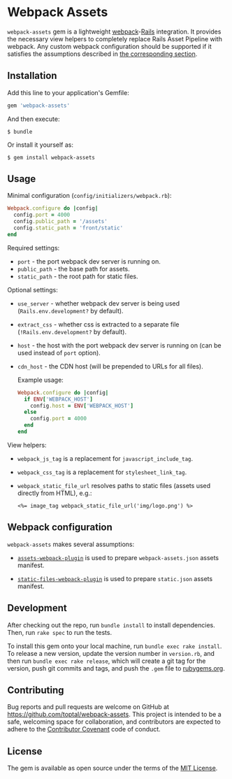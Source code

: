 # Webpack Assets

`webpack-assets` gem is a lightweight
[webpack](https://github.com/webpack/webpack)-[Rails](https://github.com/rails/rails)
integration. It provides the necessary view helpers to completely replace Rails
Asset Pipeline with webpack. Any custom webpack configuration should be
supported if it satisfies the assumptions described in
[the corresponding section](#webpack-configuration).

## Installation

Add this line to your application's Gemfile:

```ruby
gem 'webpack-assets'
```

And then execute:

    $ bundle

Or install it yourself as:

    $ gem install webpack-assets

## Usage

Minimal configuration (`config/initializers/webpack.rb`):

```ruby
Webpack.configure do |config|
  config.port = 4000
  config.public_path = '/assets'
  config.static_path = 'front/static'
end
```

Required settings:

- `port` - the port webpack dev server is running on.
- `public_path` - the base path for assets.
- `static_path` - the root path for static files.

Optional settings:

- `use_server` - whether webpack dev server is being used (`Rails.env.development?` by default).

- `extract_css` - whether css is extracted to a separate file (`!Rails.env.development?` by default).

- `host` - the host with the port webpack dev server is running on (can be used instead of `port` option).

- `cdn_host` - the CDN host (will be prepended to URLs for all files).

  Example usage:

  ```ruby
  Webpack.configure do |config|
    if ENV['WEBPACK_HOST']
      config.host = ENV['WEBPACK_HOST']
    else
      config.port = 4000
    end
  end
  ```

View helpers:

- `webpack_js_tag` is a replacement for `javascript_include_tag`.

- `webpack_css_tag` is a replacement for `stylesheet_link_tag`.

- `webpack_static_file_url` resolves paths to static files (assets used directly from HTML), e.g.:

  ```erb
  <%= image_tag webpack_static_file_url('img/logo.png') %>
  ```

## Webpack configuration

`webpack-assets` makes several assumptions:

- [`assets-webpack-plugin`](https://github.com/sporto/assets-webpack-plugin) is used to prepare `webpack-assets.json` assets manifest.

- [`static-files-webpack-plugin`](https://github.com/kossnocorp/static-files-webpack-plugin) is used to prepare `static.json` assets manifest.

## Development

After checking out the repo, run `bundle install` to install dependencies. Then, run `rake spec` to run the tests.

To install this gem onto your local machine, run `bundle exec rake install`. To release a new version, update the version number in `version.rb`, and then run `bundle exec rake release`, which will create a git tag for the version, push git commits and tags, and push the `.gem` file to [rubygems.org](https://rubygems.org).

## Contributing

Bug reports and pull requests are welcome on GitHub at https://github.com/toptal/webpack-assets. This project is intended to be a safe, welcoming space for collaboration, and contributors are expected to adhere to the [Contributor Covenant](contributor-covenant.org) code of conduct.

## License

The gem is available as open source under the terms of the [MIT License](http://opensource.org/licenses/MIT).
